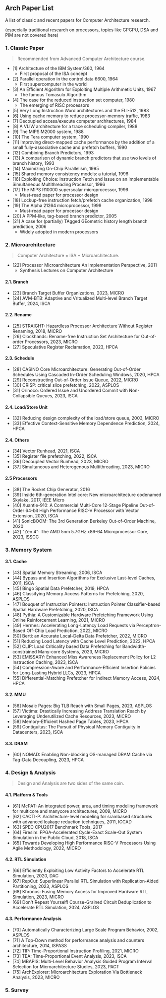 ## Arch Paper List
A list of classic and recent papers for Computer Architecture research.

(especially traditional research on processors, topics like GPGPU, DSA and PIM are not covered here)

### 1. Classic Paper

> Recommended from Advanced Computer Architecture course.

- [1] Architecture of the IBM System/360, 1964
    - First proposal of the ISA concept
- [2] Parallel operation in the control data 6600, 1964
    - First supercomputer in the world
- [3] An Efficient Algorithm for Exploiting Multiple Arithmetic Units, 1967
    - The famous Tomasulo Algorithm
- [4] The case for the reduced instruction set computer, 1980
    - The emerging of RISC processors
- [5] Very Long Instruction Word architectures and the ELI-512, 1983
- [6] Using cache memory to reduce processor-memory traffic, 1983
- [7] Decoupled access/execute computer architectures, 1984
- [8] A VLIW architecture for a trace scheduling compiler, 1988
- [9] The MIPS M2000 system, 1988
- [10] The Tera computer system, 1990
- [11] Improving direct-mapped cache performance by the addition of a small fully-associative cache and prefetch buffers, 1990
- [12] Combining Branch Predictors, 1993
- [13] A comparison of dynamic branch predictors that use two levels of branch history, 1993
- [14] Maximizing On-Chip Parallelism, 1995
- [15] Shared memory consistency models: a tutorial, 1996
- [16] Exploiting Choice: Instruction Fetch and Issue on an Implementable Simultaneous Multithreading Processor, 1996
- [17] The MIPS R10000 superscalar microprocessor, 1996
    - Must-read paper for processor design
- [18] Lockup-free instruction fetch/prefetch cache organization, 1998
- [19] The Alpha 21264 microprocessor, 1999
    - Must-read paper for processor design
- [20] A PPM-like, tag-based branch predictor, 2005
- [21] A case for (partially) TAgged GEometric history length branch prediction, 2006
    - Widely adopted in modern processors

### 2. Microarchitecture

> Computer Architecture = ISA + Microarchitecture.

- [22] Processor Microarchitecture An Implementation Perspective, 2011
    - Synthesis Lectures on Computer Architecture

#### 2.1. Branch
- [23] Branch Target Buffer Organizations, 2023, MICRO
- [24] AVM-BTB: Adaptive and Vritualized Multi-level Branch Target Buffer, 2024, ISCA

#### 2.2. Rename
- [25] STRAIGHT: Hazardless Processor Architecture Without Register Renaming, 2018, MICRO
- [26] Clockhands: Rename-free Instruction Set Architecture for Out-of-order Processors, 2023, MICRO
- [27] Speculative Register Reclamation, 2023, HPCA

#### 2.3. Schedule
- [28] CASINO Core Microarchitecture: Generating Out-of-Order Schedules Using Cascaded In-Order Scheduling Windows, 2020, HPCA
- [29] Reconstructing Out-of-Order Issue Queue, 2022, MICRO
- [30] CRISP: critical slice prefetching, 2022, ASPLOS
- [31] Orinoco: Ordered Issue and Unordered Commit with Non-Collapsible Queues, 2023, ISCA

#### 2.4. Load/Store Unit
- [32] Reducing design complexity of the load/store queue, 2003, MICRO
- [33] Effective Context-Sensitive Memory Dependence Prediction, 2024, HPCA

#### 2.4. Others
- [34] Vector Runhead, 2021, ISCA
- [35] Register file prefetching, 2022, ISCA
- [36] Decoupled Vector Runhead, 2023, MICRO
- [37] Simultaneous and Heterogenous Multithreading, 2023, MICRO

#### 2.5 Processors
- [38] The Rocket Chip Generator, 2016
- [39] Inside 6th-generation Intel core: New microarchitecture codenamed Skylake, 2017, IEEE Micro
- [40] Xuantie-910: A Commercial Multi-Core 12-Stage Pipeline Out-of-Order 64-bit High Performance RISC-V Processor with Vector Extension, 2020, ISCA
- [41] SonicBOOM: The 3rd Generation Berkeley Out-of-Order Machine, 2020
- [42] "Zen 4": The AMD 5nm 5.7GHz x86-64 Microprocessor Core, 2023, ISSCC

### 3. Memory System

#### 3.1. Cache
- [43] Spatial Memory Streaming, 2006, ISCA
- [44] Bypass and Insertion Algorithms for Exclusive Last-level Caches, 2011, ISCA
- [45] Bingo Spatial Data Prefetcher, 2019, HPCA
- [46] Classifying Memory Access Patterns for Prefetching, 2020, ASPLOS
- [47] Bouquet of Instruction Pointers: Instruction Pointer Classifier-based Spatial Hardware Prefetching, 2020, ISCA
- [48] Pythia: A Customizable Hardware Prefetching Framework Using Online Reinforcement Learning, 2021, MICRO
- [49] Hermes: Accelerating Long-Latency Load Requests via Perceptron-Based Off-Chip Load Prediction, 2022, MICRO
- [50] Berti: an Accurate Local-Delta Data Prefetcher, 2022, MICRO
- [51] Reducing Load Latency with Cache Level Prediction, 2022, HPCA
- [52] CLIP: Load Criticality based Data Prefetching for Bandwidth-constrained Many-core Systems, 2023, MICRO
- [53] EMISSARY: Enhanced Miss Awareness Replacement Policy for L2 Instruction Caching, 2023, ISCA
- [54] Compression-Aware and Performance-Efficient Insertion Policies for Long-Lasting Hybrid LLCs, 2023, HPCA
- [55] Differential-Matching Prefetcher for Indirect Memory Access, 2024, HPCA

#### 3.2. MMU
- [56] Mosaic Pages: Big TLB Reach with Small Pages, 2023, ASPLOS
- [57] Victima: Drastically Increasing Address Translation Reach by Leveraging Underutilized Cache Resources, 2023, MICRO
- [58] Memory-Efficient Hashed Page Tables, 2023, HPCA
- [59] Contiguitas: The Pursuit of Physical Memory Contiguity in Datacenters, 2023, ISCA

#### 3.3. DRAM
- [60] NOMAD: Enabling Non-blocking OS-managed DRAM Cache via Tag-Data Decoupling, 2023, HPCA

### 4. Design & Analysis

> Design and Analysis are two sides of the same coin.

#### 4.1. Platform & Tools
- [61] McPAT: An integrated power, area, and timing modeling framework for multicore and manycore architectures, 2009, MICRO
- [62] CACTI-P: Architecture-level modeling for srambased structures with advanced leakage reduction techniques, 2011, ICCAD
- [63] SPEC CPU2017 Benchmark Tools, 2017
- [64] Firesim: FPGA-Accelerated Cycle-Exact Scale-Out System Simulation in the Public Cloud, 2018, ISCA
- [65] Towards Developing High Performance RISC-V Processors Using Agile Methodology, 2022, MICRO

#### 4.2. RTL Simulation
- [66] Efficiently Exploiting Low Activity Factors to Accelerate RTL Simulation, 2020, DAC
- [67] RepCut: Superlinear Parallel RTL Simulation with Replication-Aided Partitioning, 2023, ASPLOS
- [68] Khronos: Fusing Memory Access for Improved Hardware RTL Simulation, 2023, MICRO
- [69] Don't Repeat Yourself! Course-Grained Circuit Deduplication to Accelerate RTL Simulation, 2024, ASPLOS

#### 4.3. Performance Analysis
- [70] Automatically Characterizing Large Scale Program Behavior, 2002, ASPLOS
- [71] A Top-Down method for performance analysis and counters architecture, 2014, ISPASS
- [72] TIP: Time-Proportional Instruction Profiling, 2021, MICRO
- [73] TEA: Time-Proportional Event Analysis, 2023, ISCA
- [74] MBAPIS: Multi-Level Behavior Analysis Guided Program Interval Selection for Microarchitecture Studies, 2023, PACT
- [75] ArchExplorer: Microarchitecture Exploration Via Bottleneck Analysis, 2023, MICRO

### 5. Survey
